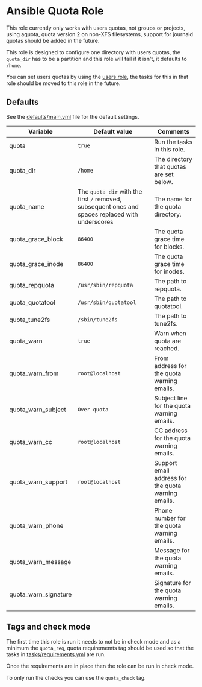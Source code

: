 # Ansible Quota Role

This role currently only works with users quotas, not groups or projects, using aquota, quota version 2 on non-XFS filesystems, support for journald quotas should be added in the future.

This role is designed to configure one directory with users quotas, the `quota_dir` has to be a partition and this role will fail if it isn't, it defaults to `/home`.

You can set users quotas by using the [users role](https://git.coop/webarch/users), the tasks for this in that role should be moved to this role in the future.

## Defaults

See the [defaults/main.yml](defaults/main.yml) file for the default settings.

| Variable             | Default value                                                                                    | Comments                                            |
|----------------------|--------------------------------------------------------------------------------------------------|-----------------------------------------------------|
| quota                | `true`                                                                                           | Run the tasks in this role.                         |
| quota_dir            | `/home`                                                                                          | The directory that quotas are set below.            |
| quota_name           | The `quota_dir` with the first `/` removed, subsequent ones and spaces replaced with underscores | The name for the quota directory.                   |
| quota_grace_block    | `86400`                                                                                          | The quota grace time for blocks.                    |
| quota_grace_inode    | `86400`                                                                                          | The quota grace time for inodes.                    |
| quota_repquota       | `/usr/sbin/repquota`                                                                             | The path to repquota.                               |
| quota_quotatool      | `/usr/sbin/quotatool`                                                                            | The path to quotatool.                              |
| quota_tune2fs        | `/sbin/tune2fs`                                                                                  | The path to tune2fs.                                |
| quota_warn           | `true`                                                                                           | Warn when quota are reached.                        |
| quota_warn_from      | `root@localhost`                                                                                 | From address for the quota warning emails.          |
| quota_warn_subject   | `Over quota`                                                                                     | Subject line for the quota warning emails.          |
| quota_warn_cc        | `root@localhost`                                                                                 | CC address for the quota warning emails.            |
| quota_warn_support   | `root@localhost`                                                                                 | Support email address for the quota warning emails. |
| quota_warn_phone     |                                                                                                  | Phone number for the quota warning emails.          |
| quota_warn_message   |                                                                                                  | Message for the quota warning emails.               |
| quota_warn_signature |                                                                                                  | Signature for the quota warning emails.             |

## Tags and check mode

The first time this role is run it needs to not be in check mode and as a minimum the `quota_req`, quota requirememts tag should be used so that the tasks in [tasks/requirements.yml](tasks/requirements.yml) are run.

Once the requirements are in place then the role can be run in check mode.

To only run the checks you can use the `quota_check` tag.
